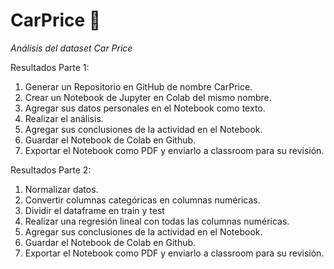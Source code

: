 # CarPrice :red_car:

*Análisis del dataset Car Price*

Resultados Parte 1:
1. Generar un Repositorio en GitHub de nombre CarPrice.
2. Crear un Notebook de Jupyter en Colab del mismo nombre.
3. Agregar sus datos personales en el Notebook como texto.
4. Realizar el análisis.
5. Agregar sus conclusiones de la actividad en el Notebook.
6. Guardar el Notebook de Colab en Github.
7. Exportar el Notebook como PDF y enviarlo a classroom para su revisión.

Resultados Parte 2:

1. Normalizar datos.
2. Convertir columnas categóricas en columnas numéricas.
3. Dividir el dataframe en train y test
4. Realizar una regresión lineal con todas las columnas numéricas.
5. Agregar sus conclusiones de la actividad en el Notebook.
6. Guardar el Notebook de Colab en Github.
7. Exportar el Notebook como PDF y enviarlo a classroom para su revisión.
